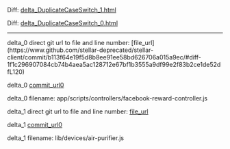 Diff: [delta_DuplicateCaseSwitch_1.html](./delta_DuplicateCaseSwitch_1.html)

Diff: [delta_DuplicateCaseSwitch_0.html](./delta_DuplicateCaseSwitch_0.html)

<hr>
delta_0 direct git url to file and line number: [file_url](https://www.github.com/stellar-deprecated/stellar-client/commit/b113f64e19f5d8b8ee91ee58bd626706a015a9ec/#diff-1f1c296907084cb74b4aea5ac128712e67bf1b3555a9df99e2f83b2ce1de52dfL120)

delta_0 [commit_url0](https://www.github.com/stellar-deprecated/stellar-client/commit/b113f64e19f5d8b8ee91ee58bd626706a015a9ec)

delta_0 filename: app/scripts/controllers/facebook-reward-controller.js



delta_1 direct git url to file and line number: [file_url](https://www.github.com/song940/node-mijia/commit/b9ff1c747958fe9947ccc3846f997316ffd414f6/#diff-4ef25dfe38ed4e24ecf410f8cf32ea3f15ceb2e58521a6605f7e9f7367a08b1fL60)

delta_1 [commit_url0](https://www.github.com/song940/node-mijia/commit/b9ff1c747958fe9947ccc3846f997316ffd414f6)

delta_1 filename: lib/devices/air-purifier.js



